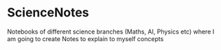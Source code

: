 # ScienceNotes
Notebooks of different science branches (Maths, AI, Physics etc) where I am going to create Notes to explain to myself concepts

